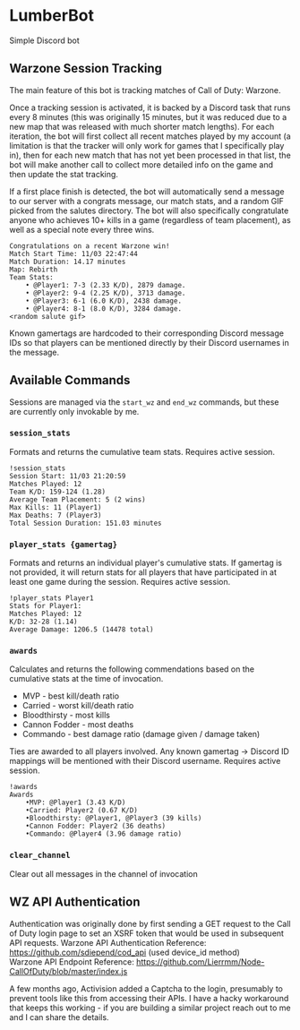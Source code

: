 # LumberBot
Simple Discord bot

## Warzone Session Tracking

The main feature of this bot is tracking matches of Call of Duty: Warzone.  

Once a tracking session is activated, it is backed by a Discord task that runs every 8 minutes (this was originally 15 minutes, but it was reduced due to a new map that was released with much shorter match lengths). For each iteration, the bot will first collect all recent matches played by my account (a limitation is that the tracker will only work for games that I specifically play in), then for each new match that has not yet been processed in that list, the bot will make another call to collect more detailed info on the game and then update the stat tracking.

If a first place finish is detected, the bot will automatically send a message to our server with a congrats message, our match stats, and a random GIF picked from the salutes directory. The bot will also specifically congratulate anyone who achieves 10+ kills in a game (regardless of team placement), as well as a special note every three wins.

```
Congratulations on a recent Warzone win!
Match Start Time: 11/03 22:47:44
Match Duration: 14.17 minutes
Map: Rebirth
Team Stats:
    • @Player1: 7-3 (2.33 K/D), 2879 damage.
    • @Player2: 9-4 (2.25 K/D), 3713 damage.
    • @Player3: 6-1 (6.0 K/D), 2438 damage.
    • @Player4: 8-1 (8.0 K/D), 3284 damage.
<random salute gif>
```

Known gamertags are hardcoded to their corresponding Discord message IDs so that players can be mentioned directly by their Discord usernames in the message.

## Available Commands

Sessions are managed via the `start_wz` and `end_wz` commands, but these are currently only invokable by me.

### `session_stats`

Formats and returns the cumulative team stats. Requires active session.
```
!session_stats
Session Start: 11/03 21:20:59
Matches Played: 12
Team K/D: 159-124 (1.28)
Average Team Placement: 5 (2 wins)
Max Kills: 11 (Player1)
Max Deaths: 7 (Player3)
Total Session Duration: 151.03 minutes
```

### `player_stats {gamertag}`

Formats and returns an individual player's cumulative stats. If gamertag is not provided, it will return stats for all players that have participated in at least one game during the session. Requires active session.

```
!player_stats Player1
Stats for Player1:
Matches Played: 12
K/D: 32-28 (1.14)
Average Damage: 1206.5 (14478 total)
```

### `awards`

Calculates and returns the following commendations based on the cumulative stats at the time of invocation.
* MVP - best kill/death ratio
* Carried - worst kill/death ratio 
* Bloodthirsty - most kills
* Cannon Fodder - most deaths
* Commando - best damage ratio (damage given / damage taken)

Ties are awarded to all players involved. Any known gamertag -> Discord ID mappings will be mentioned with their Discord username. Requires active session.

```
!awards
Awards
    •MVP: @Player1 (3.43 K/D)
    •Carried: Player2 (0.67 K/D)
    •Bloodthirsty: @Player1, @Player3 (39 kills)
    •Cannon Fodder: Player2 (36 deaths)
    •Commando: @Player4 (3.96 damage ratio)
```

### `clear_channel`

Clear out all messages in the channel of invocation

## WZ API Authentication
Authentication was originally done by first sending a GET request to the Call of Duty login page to set an XSRF token that would be used in subsequent API requests. 
Warzone API Authentication Reference: https://github.com/sdiepend/cod_api (used device_id method)     
Warzone API Endpoint Reference: https://github.com/Lierrmm/Node-CallOfDuty/blob/master/index.js

A few months ago, Activision added a Captcha to the login, presumably to prevent tools like this from accessing their APIs. I have a hacky workaround that keeps this working - if you are building a similar project reach out to me and I can share the details.
